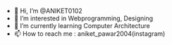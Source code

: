 - 👋 Hi, I’m @ANIKET0102
- 👀 I’m interested in Webprogramming, Designing
- 🌱 I’m currently learning Computer Architecture
- 📫 How to reach me : aniket_pawar2004(instagram)


<!---
ANIKET0102/ANIKET0102 is a ✨ special ✨ repository because its `README.md` (this file) appears on your GitHub profile.
You can click the Preview link to take a look at your changes.
--->
